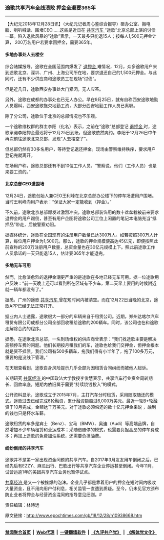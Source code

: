 ### 途歌共享汽车全线溃败 押金全退要365年
------------------------

<p>
 【大纪元2018年12月28日讯】（大纪元记者周心鉴综合报导）砸办公室、搬电脑、喇叭喊话、围堵CEO……这些是近日在
 <a href="http://www.epochtimes.com/gb/tag/%E5%85%B1%E4%BA%AB%E6%B1%BD%E8%BD%A6.html">
  共享汽车
 </a>
 “途歌”北京总部上演的讨债一幕。陷入退款风暴的“途歌”表示，一天最多只能退15人；按每人1,500元押金计算， 200万名用户若要拿回押金，需要365年。
</p>
<h4>
 多地办事处人去楼空
</h4>
<p>
 综合陆媒报导，途歌在全国范围内爆发了
 <a href="http://www.epochtimes.com/gb/tag/%E9%80%80%E6%8A%BC%E9%87%91.html">
  退押金
 </a>
 难情况，12月，众多途歌用户来到途歌北京、深圳、广州、上海公司所在地，要求退还自己的1,500元押金。与此同时，还有不少供应商和途歌员工在现场“讨债”。
</p>
<p>
 但是近几日，途歌西安办事处大门紧闭，无人应答。
</p>
<p>
 另外，途歌在成都的办事处也已无人办公。早在9月25日，就有自称西安途歌地勤人员爆料，西安途歌拖欠地勤工资，大部分西安地勤工作人员已离职。
</p>
<p>
 除了分公司，途歌位于北京的总部情况也不乐观。
</p>
<p>
 一个途歌维权群的群主李阳（化名）表示，之前在“途歌”总部登记
 <a href="http://www.epochtimes.com/gb/tag/%E9%80%80%E6%8A%BC%E9%87%91.html">
  退押金
 </a>
 时，途歌承诺李阳押金最迟将于12月25日到账，但途歌依然爽约。李阳于12月26日中午再次前往途歌北京总部，发现“人去楼空了”。
</p>
<p>
 但总部仍然有30多名用户，等待登记退还押金。现场由警察维持秩序，要求用户登记完就离开。
</p>
<p>
 在场用户称，途歌总部还有不到10位工作人员，“警察说，他们（工作人员）也是来要工资的。”
</p>
<h4>
 北京总部CEO遭围堵
</h4>
<p>
 12月24日，途歌创始人兼CEO王利峰在北京总部办公楼下的停车场遭用户围堵。当时王利峰向用户表示：“保证大家一定能收到（押金）。”
</p>
<p>
 不久前，途歌北京总部爆发过激烈冲突。途歌总部装饰用的数十盆盆栽被前来要求退押金的用户踢倒，甚至有用户企图将途歌公司工位上闲置的笔记本电脑充当“抵押品”带走，后被警察劝阻。
</p>
<p>
 据媒体统计，途歌在全国现有的注册用户数量已达300万人。如若按照300万人计算，每位用户押金为1,500元，那么，途歌的押金规模便高达45亿元，即便按照此前宣称的200万注册用户数量，总资金量也在30亿元规模上下。照此前途歌工作人员承诺的一天只能退15人，估计要365年才能退完。
</p>
<h4>
 多地无车可用
</h4>
<p>
 然而，比愈演愈烈的退押金潮更严重的是途歌在多地已经无车可用。据一位途歌用户反映：“前一天晚上还可以看到所在区域有不少车，第二天早上要用的时候附近就一辆车都没有了。”
</p>
<p>
 据悉，广州的途歌
 <a href="http://www.epochtimes.com/gb/tag/%E5%85%B1%E4%BA%AB%E6%B1%BD%E8%BD%A6.html">
  共享汽车
 </a>
 曾在短时间内被清空。而在12月22日当晚的北京，途歌APP已经无法正常打开。
</p>
<p>
 据业内人士透露，途歌很大一部分的车辆来自于租赁公司。近期，郑州达喀尔汽车租赁有限公司成都分公司全部回收租给途歌的200辆车。同时，该公司也在和途歌走解除合约的程序。
</p>
<p>
 据悉，在途歌北京总部，一名到场维权的供应商曾表示：“我们找途歌主要是解决高额停车费的问题。他们长期按月租我们的车，途歌也给我们交押金，但押金根本就是资不抵债。我们公司有500多辆车，拖我们得有小半年了，拖了100多万元，重要的是没线下管理。”
</p>
<p>
 在天眼查看到，途歌自身风险提示几乎全部为因租赁合同纠纷而被他人起诉。
</p>
<p>
 长期研究
 <a href="http://www.epochtimes.com/gb/tag/%E5%85%B1%E4%BA%AB%E7%BB%8F%E6%B5%8E.html">
  共享经济
 </a>
 的中国政法大学教授李俊慧表示，共享汽车行业资金周转期长、回款率底，短期内依旧属于需要“持续烧钱投入”的模式。
</p>
<p>
 公开资料显示，途歌成立于2015年7月，主打汽车分时租赁，采用随取随还的模式。途歌过去已经完成6轮融资，累计融资额超过6,000万美元。最近一轮B+轮融资于10月完成，金额达千万美元。对于途歌必须偿还的数十亿元押金来说 ，融到的钱也只是杯水车薪。
</p>
<p>
 途歌租赁的车多是宾士（Benz）、宝马（BMW）、奥迪（Audi）等高端品牌，自然增加不少车辆租赁和营运成本；采随借随停的模式，也需要负担高昂的停车费成本；再加上途歌的免费加油系统，还需要负担油费。
</p>
<h4>
 纷纷倒闭的共享汽车
</h4>
<p>
 途歌并不是第一家出现资金问题的共享汽车。自2017年3月友友用车倒闭之后，已经先后有EZZY、麻瓜出行、巴歌出行等共享汽车企业停运甚至倒闭。今年11月，试营运逾1年的美团共享汽车业务也暂停试点。
</p>
<p>
 <a href="http://www.epochtimes.com/gb/tag/%E5%85%B1%E4%BA%AB%E7%BB%8F%E6%B5%8E.html">
  共享经济
 </a>
 是又一个被挫爆的泡沫。企业几乎都是靠着用户的押金在短时间内吸收大量资金，且不用向用户付利息，相关监管一直遭到质疑。至今，仍未见官方颁布防止业者将押金与经营资金混同的指导意见细则。#
</p>
<p>
 责任编辑：林诗远
</p>

原文链接：http://www.epochtimes.com/gb/18/12/28/n10938668.htm


------------------------
#### [禁闻聚合首页](https://github.com/gfw-breaker/banned-news/blob/master/README.md) &nbsp;|&nbsp; [Web代理](https://github.com/gfw-breaker/open-proxy/blob/master/README.md) &nbsp;|&nbsp; [一键翻墙软件](https://github.com/gfw-breaker/nogfw/blob/master/README.md) &nbsp;|&nbsp; [《九评共产党》](https://github.com/gfw-breaker/9ping.md/blob/master/README.md#九评之一评共产党是什么) &nbsp;|&nbsp; [《解体党文化》](https://github.com/gfw-breaker/jtdwh.md/blob/master/README.md#绪论)